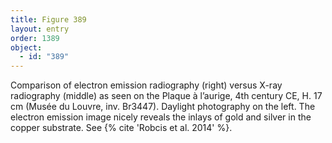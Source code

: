 ```yaml
---
title: Figure 389
layout: entry
order: 1389
object:
  - id: "389"
---
```


Comparison of electron emission radiography (right) versus X-ray radiography (middle) as seen on the Plaque à l’aurige, 4th century CE, H. 17 cm (Musée du Louvre, inv. Br3447). Daylight photography on the left. The electron emission image nicely reveals the inlays of gold and silver in the copper substrate. See {% cite 'Robcis et al. 2014' %}.
